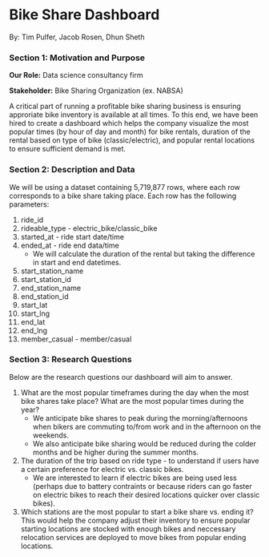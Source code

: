 # Bike Share Dashboard    
     
By: Tim Pulfer, Jacob Rosen, Dhun Sheth   

### Section 1: Motivation and Purpose    

**Our Role:** Data science consultancy firm

**Stakeholder:** Bike Sharing Organization (ex. NABSA)

A critical part of running a profitable bike sharing business is ensuring approriate bike inventory is available at all times. To this end, we have been hired to create a dashboard which helps the company visualize the most popular times (by hour of day and month) for bike rentals, duration of the rental based on type of bike (classic/electric), and popular rental locations to ensure sufficient demand is met. 

### Section 2: Description and Data     

We will be using a dataset containing 5,719,877 rows, where each row corresponds to a bike share taking place. Each row has the following parameters: 
1. ride_id
2. rideable_type - electric_bike/classic_bike
3. started_at - ride start date/time
4. ended_at - ride end data/time
    - We will calculate the duration of the rental but taking the difference in start and end datetimes.
5. start_station_name
6. start_station_id
7. end_station_name
8. end_station_id
9. start_lat
10. start_lng
11. end_lat
12. end_lng
13. member_casual - member/casual

### Section 3: Research Questions    

Below are the research questions our dashboard will aim to answer.

1. What are the most popular timeframes during the day when the most bike shares take place? What are the most popular times during the year? 
    - We anticipate bike shares to peak during the morning/afternoons when bikers are commuting to/from work and in the afternoon on the weekends.
    - We also anticipate bike sharing would be reduced during the colder months and be higher during the summer months. 
2. The duration of the trip based on ride type - to understand if users have a certain preference for electric vs. classic bikes. 
    - We are interested to learn if electric bikes are being used less (perhaps due to battery contraints or because riders can go faster on electric bikes to reach their desired locations quicker over classic bikes).
3. Which stations are the most popular to start a bike share vs. ending it? This would help the company adjust their inventory to ensure popular starting locations are stocked with enough bikes and neccessary relocation services are deployed to move bikes from popular ending locations. 
 


